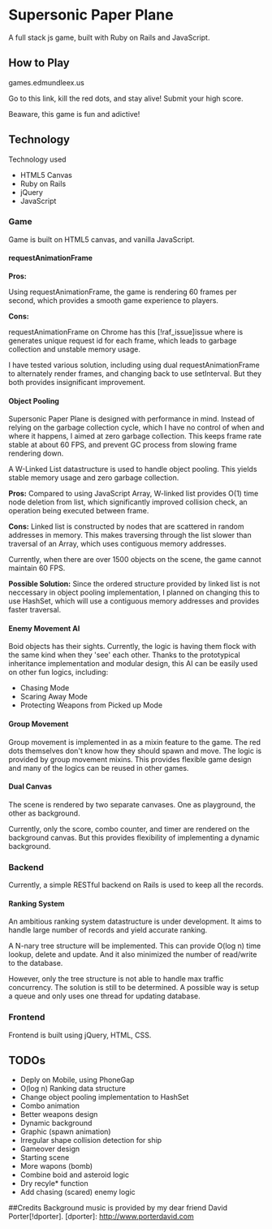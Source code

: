 # Supersonic Paper Plane
A full stack js game, built with Ruby on Rails and JavaScript.

## How to Play
games.edmundleex.us

Go to this link, kill the red dots, and stay alive! Submit your
high score.

Beaware, this game is fun and adictive!

## Technology
Technology used
- HTML5 Canvas
- Ruby on Rails
- jQuery
- JavaScript

### Game
Game is built on HTML5 canvas, and vanilla JavaScript.

#### requestAnimationFrame
<b>Pros:</b>

Using requestAnimationFrame, the game is rendering 60 frames per
second, which provides a smooth game experience to players.

<b>Cons:</b>

requestAnimationFrame on Chrome has this [!raf_issue]issue where is generates
unique request id for each frame, which leads to garbage collection
and unstable memory usage.

I have tested various solution, including using dual requestAnimationFrame
to alternately render frames, and changing back to use setInterval. But
they both provides insignificant improvement.

[raf_issue]: https://code.google.com/p/chromium/issues/detail?id=120186

#### Object Pooling
Supersonic Paper Plane is designed with performance in mind. Instead
of relying on the garbage collection cycle, which I have no control
of when and where it happens, I aimed at zero garbage collection.
This keeps frame rate stable at about 60 FPS, and prevent GC process
from slowing frame rendering down.

A W-Linked List datastructure is used to handle object pooling.
This yields stable memory usage and zero garbage collection.

<b>Pros:</b>
Compared to using JavaScript Array, W-linked list provides O(1) time
node deletion from list, which significantly improved collision check,
an operation being executed between frame.

<b>Cons:</b>
Linked list is constructed by nodes that are scattered in random addresses
in memory. This makes traversing through the list slower than traversal
of an Array, which uses contiguous memory addresses.

Currently, when there are over 1500 objects on the scene, the game cannot
maintain 60 FPS.

<b>Possible Solution:</b>
Since the ordered structure provided by linked list is not neccessary
in object pooling implementation, I planned on changing this to use HashSet,
which will use a contiguous memory addresses and provides faster traversal.

#### Enemy Movement AI
Boid objects has their sights. Currently, the logic is having them flock
with the same kind when they 'see' each other. Thanks to the prototypical
inheritance implementation and modular design, this AI can be easily used on
other fun logics, including:
- Chasing Mode
- Scaring Away Mode
- Protecting Weapons from Picked up Mode

#### Group Movement
Group movement is implemented in as a mixin feature to the game. The red dots
themselves don't know how they should spawn and move. The logic is provided
by group movement mixins. This provides flexible game design and many of the
logics can be reused in other games.

#### Dual Canvas
The scene is rendered by two separate canvases. One as playground,
the other as background.

Currently, only the score, combo counter, and timer are rendered on the
background canvas. But this provides flexibility of implementing a dynamic
background.

### Backend
Currently, a simple RESTful backend on Rails is used to keep
all the records.

#### Ranking System
An ambitious ranking system datastructure is under development. It aims to
handle large number of records and yield accurate ranking.

A N-nary tree structure will be implemented. This can provide O(log n) time
lookup, delete and update. And it also minimized the number of read/write to
the database.

However, only the tree structure is not able to handle max traffic concurrency.
The solution is still to be determined. A possible way is setup a queue and only
uses one thread for updating database.

### Frontend
Frontend is built using jQuery, HTML, CSS.

## TODOs
- Deply on Mobile, using PhoneGap
- O(log n) Ranking data structure
- Change object pooling implementation to HashSet
- Combo animation
- Better weapons design
- Dynamic background
- Graphic (spawn animation)
- Irregular shape collision detection for ship
- Gameover design
- Starting scene
- More wapons (bomb)
- Combine boid and asteroid logic
- Dry recyle* function
- Add chasing (scared) enemy logic

##Credits
Background music is provided by my dear friend David Porter[!dporter].
[dporter]: http://www.porterdavid.com